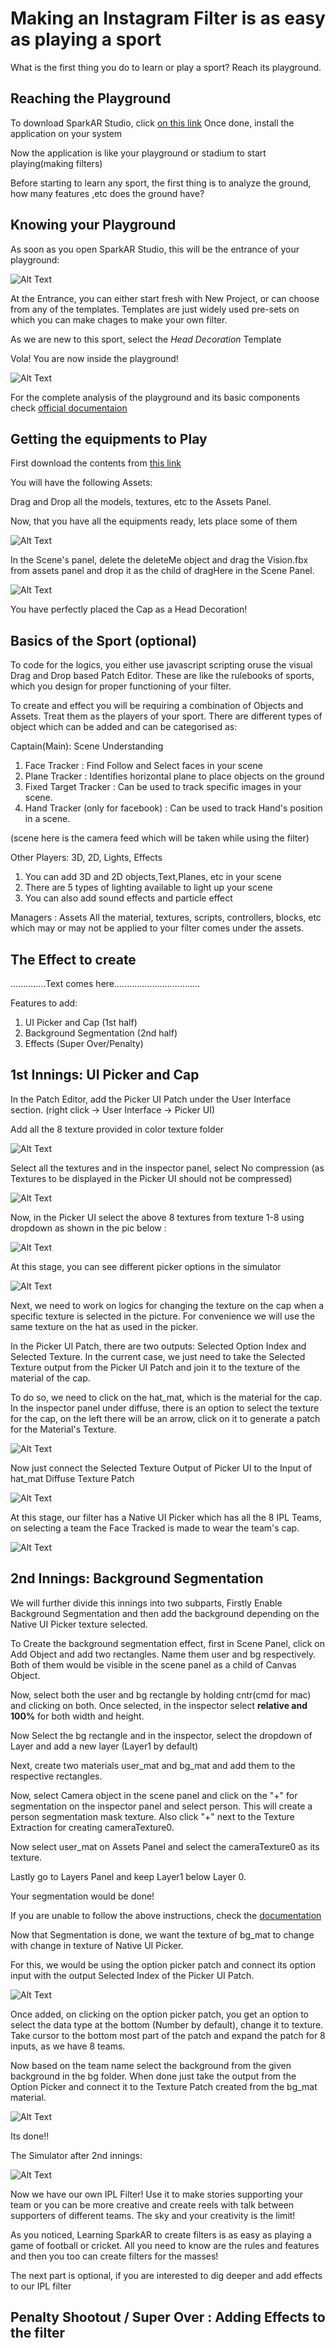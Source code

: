 # Making an Instagram Filter is as easy as playing a sport

What is the first thing you do to learn or play a sport? Reach its playground.

## Reaching the Playground
To download SparkAR Studio, click [on this link](https://sparkar.facebook.com/ar-studio/download/)
Once done, install the application on your system

Now the application is like your playground or stadium to start playing(making filters)


Before starting to learn any sport, the first thing is to analyze the ground, how many features ,etc does the ground have?

## Knowing your Playground

As soon as you open SparkAR Studio, this will be the entrance of your playground:

![Alt Text](https://i.ibb.co/dDsYMnx/entrance.png)

At the Entrance, you can either start fresh with New Project, or can choose from any of the templates. Templates are just widely used pre-sets on which you can make chages to make your own filter.

As we are new to this sport, select the *Head Decoration* Template

Vola! You are now inside the playground!

![Alt Text](https://i.ibb.co/yk50YFv/pp.png)

For the complete analysis of the playground and its basic components check [official documentaion](https://sparkar.facebook.com/ar-studio/learn/articles/fundamentals/navigating-the-interface#the-layers-panel)


## Getting the equipments to Play

First download the contents from [this link]()  

You will have the following Assets:

Drag and Drop all the models, textures, etc to the Assets Panel.

Now, that you have all the equipments ready, lets place some of them 

![Alt Text](https://i.ibb.co/M7rbKTr/scene.png)

In the Scene's panel, delete the deleteMe object and drag the Vision.fbx from assets panel and drop it as the child of dragHere in the Scene Panel.

![Alt Text](https://i.ibb.co/6Pt5S3R/nn.png)

You have perfectly placed the Cap as a Head Decoration!


## Basics of the Sport (optional)

To code for the logics, you either use javascript scripting oruse the visual Drag and Drop based Patch Editor.
These are like the rulebooks of sports, which you design for proper functioning of your filter.

To create and effect you will be requiring a combination of Objects and Assets. Treat them as the players of your sport.
There are different types of object which can be added and can be categorised as:

Captain(Main): Scene Understanding
1) Face Tracker : Find Follow and Select faces in your scene
2) Plane Tracker : Identifies horizontal plane to place objects on the ground
3) Fixed Target Tracker : Can be used to track specific images in your scene.
4) Hand Tracker (only for facebook) : Can be used to track Hand's position in a scene.

(scene here is the camera feed which will be taken while using the filter)

Other Players: 3D, 2D, Lights, Effects
1) You can add 3D and 2D objects,Text,Planes, etc in your scene
2) There are 5 types of lighting available to light up your scene
3) You can also add sound effects and particle effect


Managers : Assets
All the material, textures, scripts, controllers, blocks, etc which may or may not be applied to your filter comes under the assets.



## The Effect to create

..............Text comes here..................................

Features to add:
1) UI Picker and Cap (1st half)
2) Background Segmentation (2nd half)
3) Effects (Super Over/Penalty)

## 1st Innings: UI Picker and Cap

In the Patch Editor, add the Picker UI Patch under the User Interface section. (right click -> User Interface -> Picker UI)

Add all the 8 texture provided in color texture folder


![Alt Text](https://i.ibb.co/Z8vjSL5/tex.png)

Select all the textures and in the inspector panel, select No compression (as Textures to be displayed in the Picker UI should not be compressed)


![Alt Text](https://i.ibb.co/SVLGVCS/com.png)


Now, in the Picker UI select the above 8 textures from texture 1-8 using dropdown as shown in the pic below :


![Alt Text](https://i.ibb.co/qp98CFM/picker.png)


At this stage, you can see different picker options in the simulator

![Alt Text](https://i.ibb.co/HhrX35b/simulator.png)

Next, we need to work on logics for changing the texture on the cap when a specific texture is selected in the picture.
For convenience we will use the same texture on the hat as used in the picker. 

In the Picker UI Patch, there are two outputs: Selected Option Index and Selected Texture. 
In the current case, we just need to take the Selected Texture output from the Picker UI Patch and join it to the texture of the material of the cap.

To do so, we need to click on the hat_mat, which is the material for the cap. In the inspector panel under diffuse, there is an option to select the texture for the cap,
on the left there will be an arrow, click on it to generate a patch for the Material's Texture.

![Alt Text](https://i.ibb.co/J3WCQvx/text.png)

Now just connect the Selected Texture Output of Picker UI to the Input of hat_mat Diffuse Texture Patch

![Alt Text](https://i.ibb.co/F8NhwQV/picker-Ui-Patch.png)

At this stage, our filter has a Native UI Picker which has all the 8 IPL Teams, on selecting a team the Face Tracked is made to wear the team's cap.

![Alt Text](https://i.ibb.co/Hn7rM8v/ss.png)


## 2nd Innings: Background Segmentation
We will further divide this innings into two subparts, Firstly  Enable Background Segmentation and then add the background depending on the Native UI Picker texture selected.

To Create the background segmentation effect, first in Scene Panel, click on Add Object and add two rectangles.
Name them user and bg respectively. Both of them would be visible in the scene panel as a child of Canvas Object.

Now, select both the user and bg rectangle by holding cntr(cmd for mac) and clicking on both. Once selected, in the inspector select **relative and 100%** for both width and height.

Now Select the bg rectangle and in the inspector, select the dropdown of Layer and add a new layer (Layer1 by default)

Next, create two materials user_mat and bg_mat and add them to the respective rectangles.

Now, select Camera object in the scene panel and click on the "+" for segmentation on the inspector panel and select person. This will create a person segmentation mask texture. Also click "+" next to the Texture Extraction for creating cameraTexture0.

Now select user_mat on Assets Panel and select the cameraTexture0 as its texture.

Lastly go to Layers Panel and keep Layer1 below Layer 0.

Your segmentation would be done!

If you are unable to follow the above instructions, check the [documentation](https://sparkar.facebook.com/ar-studio/learn/articles/people-tracking/background-segmentation#adding-objects)

Now that Segmentation is done, we want the texture of bg_mat to change with change in texture of Native UI Picker.

For this, we would be using the option picker patch and connect its option input  with the output Selected Index of the Picker UI Patch. 

![Alt Text](https://i.ibb.co/w6LGg41/option-Picker.png)


Once added, on clicking on the option picker patch, you get an option to select the data type at the bottom (Number by default), change it to texture.
Take cursor to the bottom most part of the patch and expand the patch for 8 inputs, as we have 8 teams.

Now based on the team name select the background from the given background in the bg folder. When done just take the output from the Option Picker and connect it to the Texture Patch created from the bg_mat material.

![Alt Text](https://i.ibb.co/BZbb9Vs/final-Patch.png)

Its done!! 

The Simulator after 2nd innings:

![Alt Text](https://i.ibb.co/DD66LnH/sim.png)

Now we have our own IPL Filter! Use it to make stories supporting your team or you can be more creative and create reels with talk between supporters of different teams. The sky and your creativity is the limit!

As you noticed, Learning SparkAR to create filters is as easy as playing a game of football or cricket. All you need to know are the rules and features and then you too can create filters for the masses!

The next part is optional, if you are interested to dig deeper and add effects to our IPL filter


## Penalty Shootout / Super Over : Adding Effects to the filter
